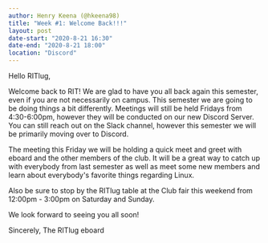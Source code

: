 ```yaml
---
author: Henry Keena (@hkeena98)
title: "Week #1: Welcome Back!!!"
layout: post
date-start: "2020-8-21 16:30"
date-end: "2020-8-21 18:00"
location: "Discord"
---
```


Hello RITlug,

Welcome back to RIT! We are glad to have you all back again this semester, even if you are not necessarily on campus. This semester we are going to be doing things a bit differently. Meetings will still be held Fridays from 4:30-6:00pm, however they will be conducted on our new Discord Server. You can still reach out on the Slack channel, however this semester we will be primarily moving over to Discord. 

The meeting this Friday we will be holding a quick meet and greet with eboard and the other members of the club. It will be a great way to catch up with everybody from last semester as well as meet some new members and learn about everybody's favorite things regarding Linux.

Also be sure to stop by the RITlug table at the Club fair this weekend from 12:00pm - 3:00pm on Saturday and Sunday.

We look forward to seeing you all soon!

Sincerely,
The RITlug eboard
